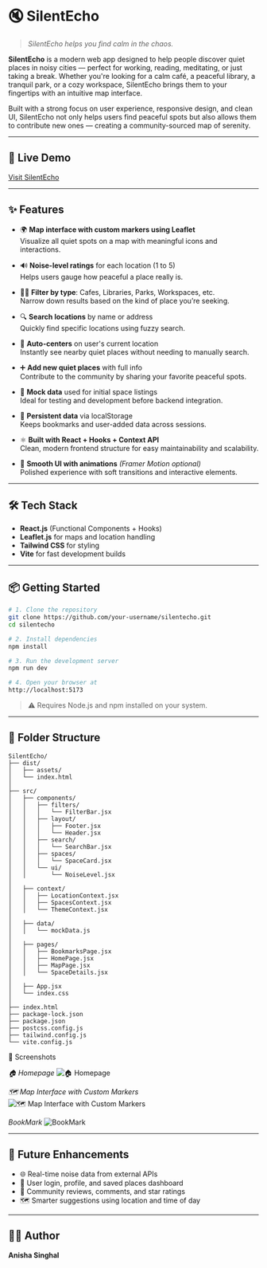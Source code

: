 # 🔇 SilentEcho  
> *SilentEcho helps you find calm in the chaos.*

**SilentEcho** is a modern web app designed to help people discover quiet places in noisy cities — perfect for working, reading, meditating, or just taking a break. Whether you're looking for a calm café, a peaceful library, a tranquil park, or a cozy workspace, SilentEcho brings them to your fingertips with an intuitive map interface.

Built with a strong focus on user experience, responsive design, and clean UI, SilentEcho not only helps users find peaceful spots but also allows them to contribute new ones — creating a community-sourced map of serenity.

---

## 🚀 Live Demo  
[Visit SilentEcho](silent-echo.vercel.app)

---

## ✨ Features  

- 🌍 **Map interface with custom markers using Leaflet**  
  Visualize all quiet spots on a map with meaningful icons and interactions.

- 🔊 **Noise-level ratings** for each location (1 to 5)  
  Helps users gauge how peaceful a place really is.

- 🧘‍♀️ **Filter by type**: Cafes, Libraries, Parks, Workspaces, etc.  
  Narrow down results based on the kind of place you’re seeking.

- 🔍 **Search locations** by name or address  
  Quickly find specific locations using fuzzy search.

- 📍 **Auto-centers** on user's current location  
  Instantly see nearby quiet places without needing to manually search.

- ➕ **Add new quiet places** with full info  
  Contribute to the community by sharing your favorite peaceful spots.

- 💾 **Mock data** used for initial space listings  
  Ideal for testing and development before backend integration.

- 💽 **Persistent data** via localStorage  
  Keeps bookmarks and user-added data across sessions.

- ⚛️ **Built with React + Hooks + Context API**  
  Clean, modern frontend structure for easy maintainability and scalability.

- 🎨 **Smooth UI with animations** *(Framer Motion optional)*  
  Polished experience with soft transitions and interactive elements.

---

## 🛠 Tech Stack

- **React.js** (Functional Components + Hooks)  
- **Leaflet.js** for maps and location handling  
- **Tailwind CSS** for styling   
- **Vite** for fast development builds  

---

## 📦 Getting Started

```bash
# 1. Clone the repository
git clone https://github.com/your-username/silentecho.git
cd silentecho

# 2. Install dependencies
npm install

# 3. Run the development server
npm run dev

# 4. Open your browser at
http://localhost:5173
```

> ⚠️ Requires Node.js and npm installed on your system.

---

## 📁 Folder Structure

```
SilentEcho/
├── dist/                          
│   ├── assets/                    
│   └── index.html                
│
├── src/                           
│   ├── components/                
│   │   ├── filters/              
│   │   │   └── FilterBar.jsx
│   │   ├── layout/         
│   │   │   ├── Footer.jsx
│   │   │   └── Header.jsx
│   │   ├── search/                
│   │   │   └── SearchBar.jsx
│   │   ├── spaces/                
│   │   │   └── SpaceCard.jsx
│   │   └── ui/                 
│   │       └── NoiseLevel.jsx
│
│   ├── context/                   
│   │   ├── LocationContext.jsx
│   │   ├── SpacesContext.jsx
│   │   └── ThemeContext.jsx
│
│   ├── data/                      
│   │   └── mockData.js
│
│   ├── pages/                   
│   │   ├── BookmarksPage.jsx
│   │   ├── HomePage.jsx
│   │   ├── MapPage.jsx
│   │   └── SpaceDetails.jsx
│
│   ├── App.jsx                
│   └── index.css            
│
├── index.html                 
├── package-lock.json        
├── package.json          
├── postcss.config.js           
├── tailwind.config.js           
└── vite.config.js               
```
📸 Screenshots

_🏠 Homepage_
![🏠 Homepage](./dist/assets/Screenshot%202025-04-22%20012706.png)

_🗺️ Map Interface with Custom Markers_
![🗺️ Map Interface with Custom Markers](./dist/assets/Screenshot%202025-04-22%20013501.png)

_BookMark_
![BookMark](./dist/assets/Screenshot%202025-04-22%20013801.png)

---

## 🔮 Future Enhancements

- 🌐 Real-time noise data from external APIs  
- 🔐 User login, profile, and saved places dashboard  
- 💬 Community reviews, comments, and star ratings  
- 🗺️ Smarter suggestions using location and time of day  

---

## 👩‍💻 Author

**Anisha Singhal**  
